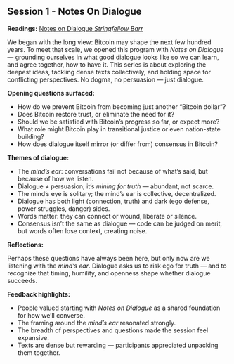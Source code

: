 ## **Session 1 - Notes On Dialogue**

**Readings:** [Notes on Dialogue *Stringfellow Barr*](https://www.bc.edu/content/dam/files/centers/boisi/pdf/f10/Notes_on_Dialogue.pdf)

We began with the long view: Bitcoin may shape the next few hundred years. To meet that scale, we opened this program with *Notes on Dialogue* — grounding ourselves in what good dialogue looks like so we can learn, and agree together, how to have it. This series is about exploring the deepest ideas, tackling dense texts collectively, and holding space for conflicting perspectives. No dogma, no persuasion — just dialogue.

**Opening questions surfaced:**

- How do we prevent Bitcoin from becoming just another “Bitcoin dollar”?
- Does Bitcoin restore trust, or eliminate the need for it?
- Should we be satisfied with Bitcoin’s progress so far, or expect more?
- What role might Bitcoin play in transitional justice or even nation-state building?
- How does dialogue itself mirror (or differ from) consensus in Bitcoin?

**Themes of dialogue:**

- The *mind’s ear*: conversations fail not because of what’s said, but because of how we listen.
- Dialogue ≠ persuasion; it’s *mining for truth* — abundant, not scarce.
- The mind’s eye is solitary; the mind’s ear is collective, decentralized.
- Dialogue has both light (connection, truth) and dark (ego defense, power struggles, danger) sides.
- Words matter: they can connect or wound, liberate or silence.
- Consensus isn’t the same as dialogue — code can be judged on merit, but words often lose context, creating noise.

**Reflections:**

Perhaps these questions have always been here, but only now are we listening with the *mind’s ear*. Dialogue asks us to risk ego for truth — and to recognize that timing, humility, and openness shape whether dialogue succeeds.

**Feedback highlights:**

- People valued starting with *Notes on Dialogue* as a shared foundation for how we’ll converse.
- The framing around the *mind’s ear* resonated strongly.
- The breadth of perspectives and questions made the session feel expansive.
- Texts are dense but rewarding — participants appreciated unpacking them together.